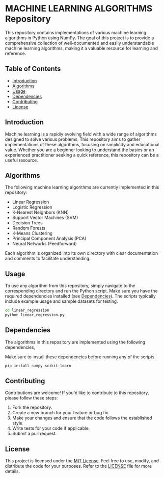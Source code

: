 # MACHINE LEARNING ALGORITHMS Repository

This repository contains implementations of various machine learning algorithms in Python using NumPy. The goal of this project is to provide a comprehensive collection of well-documented and easily understandable machine learning algorithms, making it a valuable resource for learning and reference.

## Table of Contents

- [Introduction](#introduction)
- [Algorithms](#algorithms)
- [Usage](#usage)
- [Dependencies](#dependencies)
- [Contributing](#contributing)
- [License](#license)

## Introduction

Machine learning is a rapidly evolving field with a wide range of algorithms designed to solve various problems. This repository aims to gather implementations of these algorithms, focusing on simplicity and educational value. Whether you are a beginner looking to understand the basics or an experienced practitioner seeking a quick reference, this repository can be a useful resource.

## Algorithms

The following machine learning algorithms are currently implemented in this repository:

- Linear Regression
- Logistic Regression
- K-Nearest Neighbors (KNN)
- Support Vector Machines (SVM)
- Decision Trees
- Random Forests
- K-Means Clustering
- Principal Component Analysis (PCA)
- Neural Networks (Feedforward)

Each algorithm is organized into its own directory with clear documentation and comments to facilitate understanding.

## Usage

To use any algorithm from this repository, simply navigate to the corresponding directory and run the Python script. Make sure you have the required dependencies installed (see [Dependencies](#dependencies)). The scripts typically include example usage and sample datasets for testing.

```bash
cd linear_regression
python linear_regression.py
```

## Dependencies

The algorithms in this repository are implemented using the following dependencies,

Make sure to install these dependencies before running any of the scripts.

```bash
pip install numpy scikit-learn
```

## Contributing

Contributions are welcome! If you'd like to contribute to this repository, please follow these steps:

1. Fork the repository.
2. Create a new branch for your feature or bug fix.
3. Make your changes and ensure that the code follows the established style.
4. Write tests for your code if applicable.
5. Submit a pull request.

## License

This project is licensed under the [MIT License](LICENSE). Feel free to use, modify, and distribute the code for your purposes. Refer to the [LICENSE](LICENSE) file for more details.